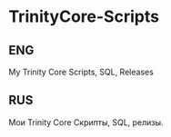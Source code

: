 # TrinityCore-Scripts
## ENG
My Trinity Core Scripts, SQL, Releases
## RUS
Мои Trinity Core Скрипты, SQL, релизы.